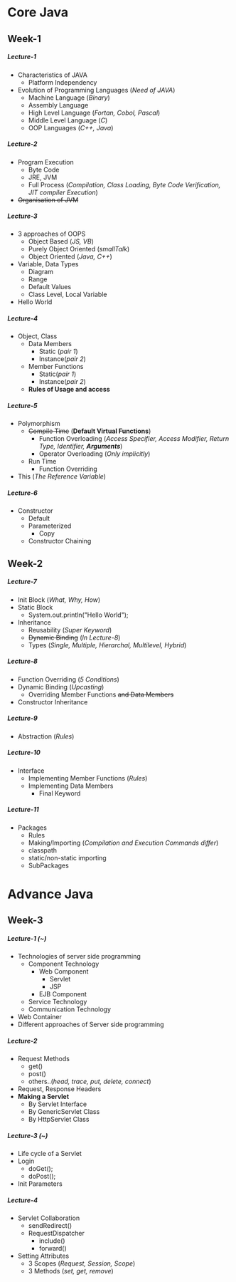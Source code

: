
# Core Java

## Week-1

##### Lecture-1
- Characteristics of JAVA
  - Platform Independency
- Evolution of Programming Languages (*Need of JAVA*)
  - Machine Language (*Binary*)
  - Assembly Language
  - High Level Language (*Fortan, Cobol, Pascal*)
  - Middle Level Language (*C*)
  - OOP Languages (*C++, Java*)

##### Lecture-2
- Program Execution
  - Byte Code
  - JRE, JVM
  - Full Process (*Compilation, Class Loading, Byte Code Verification, JIT compiler Execution*)
- ~~Organisation of JVM~~

##### Lecture-3
- 3 approaches of OOPS
  - Object Based (*JS, VB*)
  - Purely Object Oriented (*smallTalk*)
  - Object Oriented (*Java, C++*)
- Variable, Data Types
  - Diagram
  - Range
  - Default Values
  - Class Level, Local Variable  
- Hello World

##### Lecture-4
- Object, Class
  - Data Members
    - Static (*pair 1*)
    - Instance(*pair 2*)
  - Member Functions
    - Static(*pair 1*)
    - Instance(*pair 2*)
  - **Rules of Usage and access**

##### Lecture-5
- Polymorphism
  - ~~Compile Time~~ (**Default Virtual Functions**)
    - Function Overloading (*Access Specifier, Access Modifier, Return Type, Identifier, __Arguments__*)
    - Operator Overloading (*Only implicitly*)
  - Run Time
    - Function Overriding
- This (*The Reference Variable*)

##### Lecture-6
- Constructor
  - Default
  - Parameterized
    - Copy
  - Constructor Chaining

## Week-2

##### Lecture-7
- Init Block (*What, Why, How*)
- Static Block
  - System.out.println("Hello World");
- Inheritance
  - Reusability (*Super Keyword*)
  - ~~Dynamic Binding~~ (*In Lecture-8*)
  - Types (*Single, Multiple, Hierarchal, Multilevel, Hybrid*)

##### Lecture-8
- Function Overriding (*5 Conditions*)
- Dynamic Binding (*Upcasting*)
  - Overriding Member Functions ~~and Data Members~~
- Constructor Inheritance

##### Lecture-9
- Abstraction (*Rules*)

##### Lecture-10
- Interface
  - Implementing Member Functions (*Rules*)
  - Implementing Data Members
    - Final Keyword

##### Lecture-11
- Packages
  - Rules
  - Making/Importing (*Compilation and Execution Commands differ*)
  - classpath
  - static/non-static importing
  - SubPackages

# Advance Java
## Week-3

##### Lecture-1 (~)
- Technologies of server side programming
  - Component Technology
    - Web Component
      - Servlet
      - JSP
    - EJB Component
  - Service Technology
  - Communication Technology
- Web Container
- Different approaches of Server side programming

##### Lecture-2
- Request Methods
  - get()
  - post()
  - others..(*head, trace, put, delete, connect*)
- Request, Response Headers
- **Making a Servlet**
  - By Servlet Interface
  - By GenericServlet Class
  - By HttpServlet Class

##### Lecture-3 (~)
- Life cycle of a Servlet
- Login
  - doGet();
  - doPost();
- Init Parameters

##### Lecture-4
- Servlet Collaboration
  - sendRedirect()
  - RequestDispatcher
    - include()
    - forward()
- Setting Attributes
  - 3 Scopes (*Request, Session, Scope*)
  - 3 Methods (*set, get, remove*)

